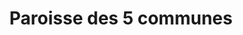 ---
title: Paroisse des 5 communes
name: 5 communes
site: https://5communes.epg.ch/
territoire:
    - Bellevue
    - Collex-Bossy
    - Genthod
    - Grand-Saconnex
    - Pregny-Chambésy
NPA:
meta:
region:
    - Jura-Lac
---